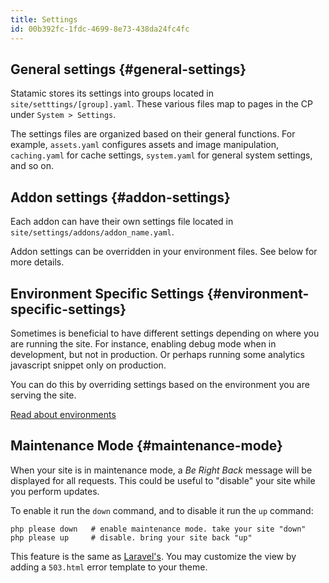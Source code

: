 ```yaml
---
title: Settings
id: 00b392fc-1fdc-4699-8e73-438da24fc4fc
---
```

## General settings {#general-settings}

Statamic stores its settings into groups located in `site/setttings/[group].yaml`. These various files map to pages in
the CP under `System > Settings`.

The settings files are organized based on their general functions. For example, `assets.yaml` configures assets and image manipulation, `caching.yaml` for cache settings, `system.yaml` for general system settings, and so on.


## Addon settings {#addon-settings}

Each addon can have their own settings file located in `site/settings/addons/addon_name.yaml`.

Addon settings can be overridden in your environment files. See below for more details.


## Environment Specific Settings {#environment-specific-settings}

Sometimes is beneficial to have different settings depending on where you are running the site. For instance, enabling debug mode when in development, but not in production. Or perhaps running some analytics javascript snippet only on production.

You can do this by overriding settings based on the environment you are serving the site.

[Read about environments](/environments)


## Maintenance Mode {#maintenance-mode}

When your site is in maintenance mode, a _Be Right Back_ message will be displayed for all requests. This could be 
useful to "disable" your site while you perform updates.

To enable it run the `down` command, and to disable it run the `up` command:

``` .language-bash
php please down   # enable maintenance mode. take your site "down"
php please up     # disable. bring your site back "up"
```

This feature is the same as [Laravel's](https://laravel.com/docs/5.1/installation#maintenance-mode). You may customize
the view by adding a `503.html` error template to your theme.
